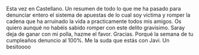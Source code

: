 Esta vez en Castellano. Un resumen de todo lo que me ha pasado para denunciar entero el sistema de apuestas de lo cual soy victima y romper la cadena que ha arruinado la vida a practicamente todos mis amigos.
Os quiero aunqué no habéis sabido romper con este delito gravisimo. Saray deja de ganar con mi polla, hazme el favor. Gracias. Porqué la semana de tu cumpleaños denuncio al 100%. Me la suda que estás con Javi. Un besitoooo
